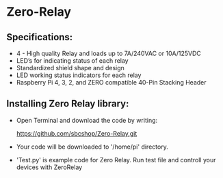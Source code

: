 # Zero-Relay



## Specifications:
   * 4 - High quality Relay and loads up to 7A/240VAC or 10A/125VDC
   * LED’s for indicating status of each relay
   * Standardized shield shape and design
   * LED working status indicators for each relay
   * Raspberry Pi 4, 3, 2, and ZERO compatible 40-Pin Stacking Header
    
## Installing Zero Relay library: 

   * Open Terminal and download the code by writing:
   
      https://github.com/sbcshop/Zero-Relay.git
      
   * Your code will be downloaded to '/home/pi' directory. 

   * 'Test.py' is example code for Zero Relay. Run test file and controll your devices with ZeroRelay
